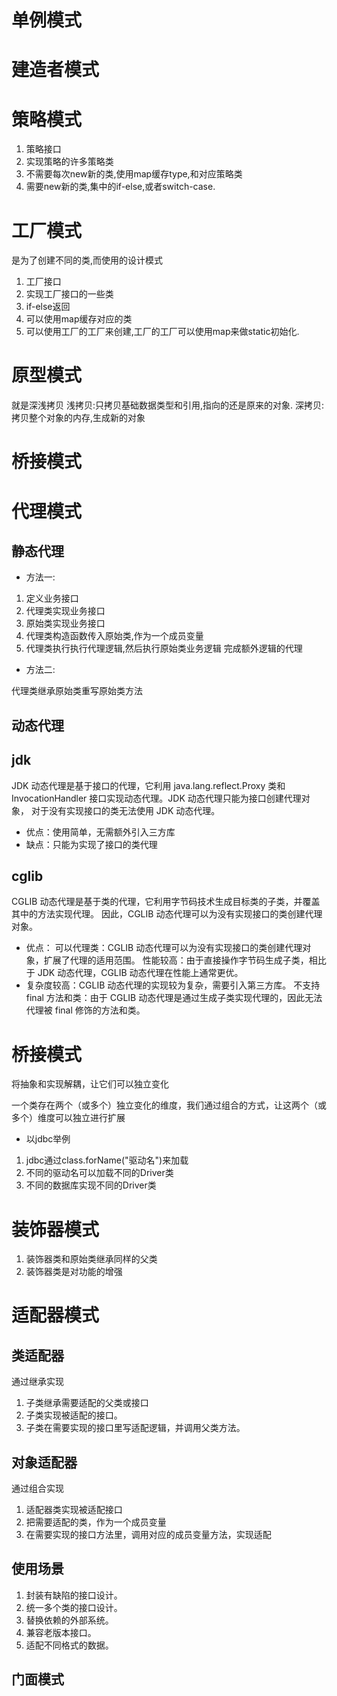 # 单例模式

# 建造者模式

# 策略模式

1. 策略接口
2. 实现策略的许多策略类
3. 不需要每次new新的类,使用map缓存type,和对应策略类
4. 需要new新的类,集中的if-else,或者switch-case.

# 工厂模式

是为了创建不同的类,而使用的设计模式

1. 工厂接口
2. 实现工厂接口的一些类
3. if-else返回
4. 可以使用map缓存对应的类
5. 可以使用工厂的工厂来创建,工厂的工厂可以使用map来做static初始化.

# 原型模式

就是深浅拷贝
浅拷贝:只拷贝基础数据类型和引用,指向的还是原来的对象.
深拷贝:拷贝整个对象的内存,生成新的对象

# 桥接模式

# 代理模式

## 静态代理

* 方法一:

1. 定义业务接口
2. 代理类实现业务接口
3. 原始类实现业务接口
4. 代理类构造函数传入原始类,作为一个成员变量
5. 代理类执行执行代理逻辑,然后执行原始类业务逻辑
   完成额外逻辑的代理

* 方法二:

代理类继承原始类重写原始类方法

## 动态代理

## jdk

JDK 动态代理是基于接口的代理，它利用 java.lang.reflect.Proxy 类和
InvocationHandler 接口实现动态代理。JDK 动态代理只能为接口创建代理对象，
对于没有实现接口的类无法使用 JDK 动态代理。

* 优点：使用简单，无需额外引入三方库
* 缺点：只能为实现了接口的类代理

## cglib

CGLIB 动态代理是基于类的代理，它利用字节码技术生成目标类的子类，并覆盖其中的方法实现代理。
因此，CGLIB 动态代理可以为没有实现接口的类创建代理对象。

* 优点： 可以代理类：CGLIB 动态代理可以为没有实现接口的类创建代理对象，扩展了代理的适用范围。
  性能较高：由于直接操作字节码生成子类，相比于 JDK 动态代理，CGLIB 动态代理在性能上通常更优。
* 复杂度较高：CGLIB 动态代理的实现较为复杂，需要引入第三方库。
  不支持 final 方法和类：由于 CGLIB 动态代理是通过生成子类实现代理的，因此无法代理被 final 修饰的方法和类。

# 桥接模式

将抽象和实现解耦，让它们可以独立变化

一个类存在两个（或多个）独立变化的维度，我们通过组合的方式，让这两个（或多个）维度可以独立进行扩展

* 以jdbc举例

1. jdbc通过class.forName("驱动名")来加载
2. 不同的驱动名可以加载不同的Driver类
3. 不同的数据库实现不同的Driver类

# 装饰器模式

1. 装饰器类和原始类继承同样的父类
2. 装饰器类是对功能的增强

# 适配器模式

## 类适配器

通过继承实现

1. 子类继承需要适配的父类或接口
2. 子类实现被适配的接口。
3. 子类在需要实现的接口里写适配逻辑，并调用父类方法。

## 对象适配器

通过组合实现

1. 适配器类实现被适配接口
2. 把需要适配的类，作为一个成员变量
3. 在需要实现的接口方法里，调用对应的成员变量方法，实现适配

## 使用场景

1. 封装有缺陷的接口设计。
2. 统一多个类的接口设计。
3. 替换依赖的外部系统。
4. 兼容老版本接口。
5. 适配不同格式的数据。

## 门面模式


